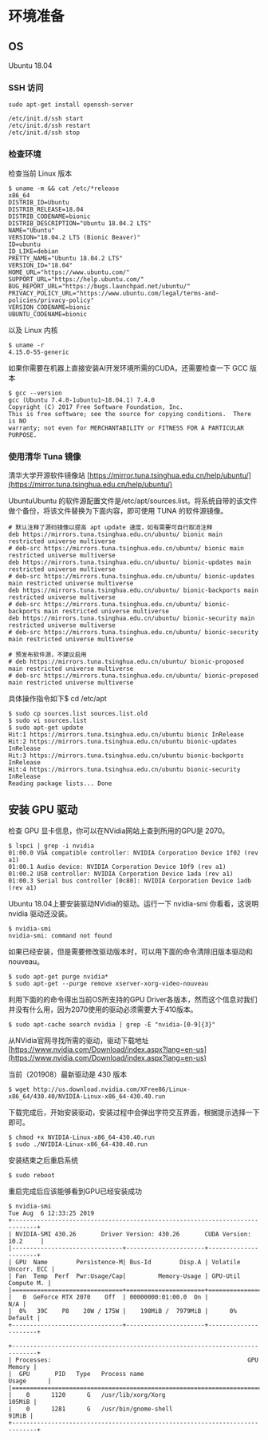 # 环境准备

## OS 

Ubuntu 18.04

### SSH 访问

    sudo apt-get install openssh-server
    
    /etc/init.d/ssh start
    /etc/init.d/ssh restart
    /etc/init.d/ssh stop

### 检查环境

检查当前 Linux 版本

    $ uname -m && cat /etc/*release
    x86_64
    DISTRIB_ID=Ubuntu
    DISTRIB_RELEASE=18.04
    DISTRIB_CODENAME=bionic
    DISTRIB_DESCRIPTION="Ubuntu 18.04.2 LTS"
    NAME="Ubuntu"
    VERSION="18.04.2 LTS (Bionic Beaver)"
    ID=ubuntu
    ID_LIKE=debian
    PRETTY_NAME="Ubuntu 18.04.2 LTS"
    VERSION_ID="18.04"
    HOME_URL="https://www.ubuntu.com/"
    SUPPORT_URL="https://help.ubuntu.com/"
    BUG_REPORT_URL="https://bugs.launchpad.net/ubuntu/"
    PRIVACY_POLICY_URL="https://www.ubuntu.com/legal/terms-and-policies/privacy-policy"
    VERSION_CODENAME=bionic
    UBUNTU_CODENAME=bionic

以及 Linux 内核

    $ uname -r
    4.15.0-55-generic

如果你需要在机器上直接安装AI开发环境所需的CUDA，还需要检查一下 GCC 版本

    $ gcc --version
    gcc (Ubuntu 7.4.0-1ubuntu1~18.04.1) 7.4.0
    Copyright (C) 2017 Free Software Foundation, Inc.
    This is free software; see the source for copying conditions.  There is NO
    warranty; not even for MERCHANTABILITY or FITNESS FOR A PARTICULAR PURPOSE.

### 使用清华 Tuna 镜像

清华大学开源软件镜像站 [https://mirror.tuna.tsinghua.edu.cn/help/ubuntu/](https://mirror.tuna.tsinghua.edu.cn/help/ubuntu/)
 
UbuntuUbuntu 的软件源配置文件是/etc/apt/sources.list。将系统自带的该文件做个备份，将该文件替换为下面内容，即可使用 TUNA 的软件源镜像。

    # 默认注释了源码镜像以提高 apt update 速度，如有需要可自行取消注释
    deb https://mirrors.tuna.tsinghua.edu.cn/ubuntu/ bionic main restricted universe multiverse
    # deb-src https://mirrors.tuna.tsinghua.edu.cn/ubuntu/ bionic main restricted universe multiverse
    deb https://mirrors.tuna.tsinghua.edu.cn/ubuntu/ bionic-updates main restricted universe multiverse
    # deb-src https://mirrors.tuna.tsinghua.edu.cn/ubuntu/ bionic-updates main restricted universe multiverse
    deb https://mirrors.tuna.tsinghua.edu.cn/ubuntu/ bionic-backports main restricted universe multiverse
    # deb-src https://mirrors.tuna.tsinghua.edu.cn/ubuntu/ bionic-backports main restricted universe multiverse
    deb https://mirrors.tuna.tsinghua.edu.cn/ubuntu/ bionic-security main restricted universe multiverse
    # deb-src https://mirrors.tuna.tsinghua.edu.cn/ubuntu/ bionic-security main restricted universe multiverse
    
    # 预发布软件源，不建议启用
    # deb https://mirrors.tuna.tsinghua.edu.cn/ubuntu/ bionic-proposed main restricted universe multiverse
    # deb-src https://mirrors.tuna.tsinghua.edu.cn/ubuntu/ bionic-proposed main restricted universe multiverse

具体操作指令如下$ cd /etc/apt

    $ sudo cp sources.list sources.list.old
    $ sudo vi sources.list
    $ sudo apt-get update
    Hit:1 https://mirrors.tuna.tsinghua.edu.cn/ubuntu bionic InRelease
    Hit:2 https://mirrors.tuna.tsinghua.edu.cn/ubuntu bionic-updates InRelease
    Hit:3 https://mirrors.tuna.tsinghua.edu.cn/ubuntu bionic-backports InRelease
    Hit:4 https://mirrors.tuna.tsinghua.edu.cn/ubuntu bionic-security InRelease
    Reading package lists... Done
    
## 安装 GPU 驱动

检查 GPU 显卡信息，你可以在NVidia网站上查到所用的GPU是 2070。

    $ lspci | grep -i nvidia
    01:00.0 VGA compatible controller: NVIDIA Corporation Device 1f02 (rev a1)
    01:00.1 Audio device: NVIDIA Corporation Device 10f9 (rev a1)
    01:00.2 USB controller: NVIDIA Corporation Device 1ada (rev a1)
    01:00.3 Serial bus controller [0c80]: NVIDIA Corporation Device 1adb (rev a1)

Ubuntu 18.04上要安装驱动NVidia的驱动。运行一下 nvidia-smi 你看看，这说明 nvidia 驱动还没装。

    $ nvidia-smi
    nvidia-smi: command not found
    
如果已经安装，但是需要修改驱动版本时，可以用下面的命令清除旧版本驱动和 nouveau。

    $ sudo apt-get purge nvidia*
    $ sudo apt-get --purge remove xserver-xorg-video-nouveau

利用下面的的命令得出当前OS所支持的GPU Driver各版本，然而这个信息对我们并没有什么用，因为2070使用的驱动必须需要大于410版本。

    $ sudo apt-cache search nvidia | grep -E "nvidia-[0-9]{3}"
    
从NVidia官网寻找所需的驱动，驱动下载地址 [https://www.nvidia.com/Download/index.aspx?lang=en-us](https://www.nvidia.com/Download/index.aspx?lang=en-us)

当前（201908）最新驱动是 430 版本

    $ wget http://us.download.nvidia.com/XFree86/Linux-x86_64/430.40/NVIDIA-Linux-x86_64-430.40.run 

下载完成后，开始安装驱动，安装过程中会弹出字符交互界面，根据提示选择一下即可。

    $ chmod +x NVIDIA-Linux-x86_64-430.40.run
    $ sudo ./NVIDIA-Linux-x86_64-430.40.run

安装结束之后重启系统

    $ sudo reboot

重启完成后应该能够看到GPU已经安装成功

    $ nvidia-smi
    Tue Aug  6 12:33:25 2019
    +-----------------------------------------------------------------------------+
    | NVIDIA-SMI 430.26       Driver Version: 430.26       CUDA Version: 10.2     |
    |-------------------------------+----------------------+----------------------+
    | GPU  Name        Persistence-M| Bus-Id        Disp.A | Volatile Uncorr. ECC |
    | Fan  Temp  Perf  Pwr:Usage/Cap|         Memory-Usage | GPU-Util  Compute M. |
    |===============================+======================+======================|
    |   0  GeForce RTX 2070    Off  | 00000000:01:00.0  On |                  N/A |
    |  0%   39C    P8    20W / 175W |    198MiB /  7979MiB |      0%      Default |
    +-------------------------------+----------------------+----------------------+
    
    +-----------------------------------------------------------------------------+
    | Processes:                                                       GPU Memory |
    |  GPU       PID   Type   Process name                             Usage      |
    |=============================================================================|
    |    0      1120      G   /usr/lib/xorg/Xorg                           105MiB |
    |    0      1281      G   /usr/bin/gnome-shell                          91MiB |
    +-----------------------------------------------------------------------------+
    
